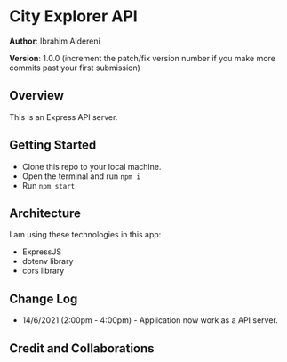 # City Explorer API

**Author**: Ibrahim Aldereni

**Version**: 1.0.0 (increment the patch/fix version number if you make more commits past your first submission)

## Overview

This is an Express API server.

<!-- Provide a high level overview of what this application is and why you are building it, beyond the fact that it's an assignment for this class. (i.e. What's your problem domain?) -->

## Getting Started

- Clone this repo to your local machine.
- Open the terminal and run `npm i`
- Run `npm start`

<!-- What are the steps that a user must take in order to build this app on their own machine and get it running? -->

## Architecture

I am using these technologies in this app:

- ExpressJS
- dotenv library
- cors library

<!-- Provide a detailed description of the application design. What technologies (languages, libraries, etc) you're using, and any other relevant design information. -->

## Change Log

- 14/6/2021 (2:00pm - 4:00pm) - Application now work as a API server.

<!-- Use this area to document the iterative changes made to your application as each feature is successfully implemented. Use time stamps. Here's an example:

01-01-2001 4:59pm - Application now has a fully-functional express server, with a GET route for the location resource. -->

## Credit and Collaborations

<!-- Give credit (and a link) to other people or resources that helped you build this application. -->
